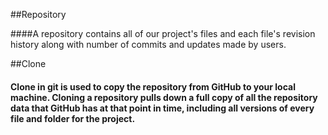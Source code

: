 ##Repository 

####A repository contains all of our project's files and each file's revision history along with number of commits and updates made by users.

##Clone

#### Clone in git is used to copy the repository from GitHub to your local machine. Cloning a repository pulls down a full copy of all the repository data that GitHub has at that point in time, including all versions of every file and folder for the project.